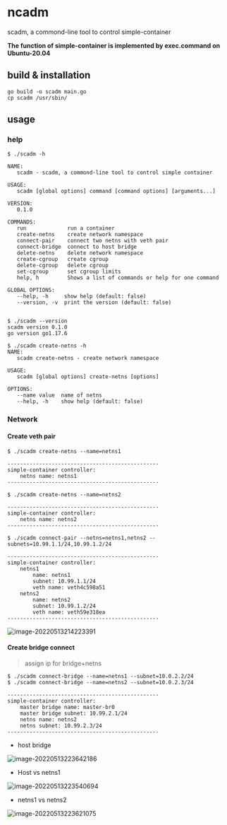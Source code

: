# ncadm

scadm, a commond-line tool to control simple-container

**The function of simple-container is implemented by exec.command on Ubuntu-20.04**

## build & installation

```shell
go build -o scadm main.go
cp scadm /usr/sbin/
```

## usage

### help

```shell
$ ./scadm -h

NAME:
   scadm - scadm, a commond-line tool to control simple container

USAGE:
   scadm [global options] command [command options] [arguments...]

VERSION:
   0.1.0

COMMANDS:
   run             run a container
   create-netns    create network namespace
   connect-pair    connect two netns with veth pair
   connect-bridge  connect to host bridge
   delete-netns    delete network namespace
   create-cgroup   create cgroup
   delete-cgroup   delete cgroup
   set-cgroup      set cgroup limits
   help, h         Shows a list of commands or help for one command

GLOBAL OPTIONS:
   --help, -h     show help (default: false)
   --version, -v  print the version (default: false)
  
  
$ ./scadm --version
scadm version 0.1.0
go version go1.17.6

$ ./scadm create-netns -h
NAME:
   scadm create-netns - create network namespace

USAGE:
   scadm [global options] create-netns [options]

OPTIONS:
   --name value  name of netns
   --help, -h    show help (default: false)
```

### Network

#### Create veth pair

```shell
$ ./scadm create-netns --name=netns1

------------------------------------------------
simple-container controller:
    netns name: netns1
------------------------------------------------

$ ./scadm create-netns --name=netns2

------------------------------------------------
simple-container controller:
    netns name: netns2
------------------------------------------------

$ ./scadm connect-pair --netns=netns1,netns2 --subnets=10.99.1.1/24,10.99.1.2/24

------------------------------------------------
simple-container controller:
    netns1
        name: netns1
        subnet: 10.99.1.1/24
        veth name: veth4c598a51
    netns2
        name: netns2
        subnet: 10.99.1.2/24
        veth name: veth59e318ea
------------------------------------------------
```

![image-20220513214223391](https://tva1.sinaimg.cn/large/e6c9d24ely1h289xb089pj21080n6jvs.jpg)

#### Create bridge connect

> assign ip for bridge+netns

```shell
$ ./scadm connect-bridge --name=netns1 --subnet=10.0.2.2/24
$ ./scadm connect-bridge --name=netns2 --subnet=10.0.2.3/24

------------------------------------------------
simple-container controller:
    master bridge name: master-br0
    master bridge subnet: 10.99.2.1/24
    netns name: netns2
    netns subnet: 10.99.2.3/24
------------------------------------------------
```

- host bridge

![image-20220513223642186](https://tva1.sinaimg.cn/large/e6c9d24ely1h289xbfnk5j213c0sqwk5.jpg)

- Host vs netns1

![image-20220513223540694](https://tva1.sinaimg.cn/large/e6c9d24ely1h289xh2pyhj21300k6adw.jpg)

- netns1 vs netns2

![image-20220513223621075](https://tva1.sinaimg.cn/large/e6c9d24ely1h289xdbwvlj213q0lcjvo.jpg)
